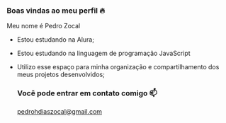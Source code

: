 ### Boas vindas ao meu perfil 🔥

Meu nome é Pedro Zocal

- Estou estudando na Alura;
- Estou estudando na linguagem de programação JavaScript
- Utilizo esse espaço para minha organização e compartilhamento dos meus projetos desenvolvidos;

  ### Você pode entrar em contato comigo 📫

  pedrohdiaszocal@gmail.com
